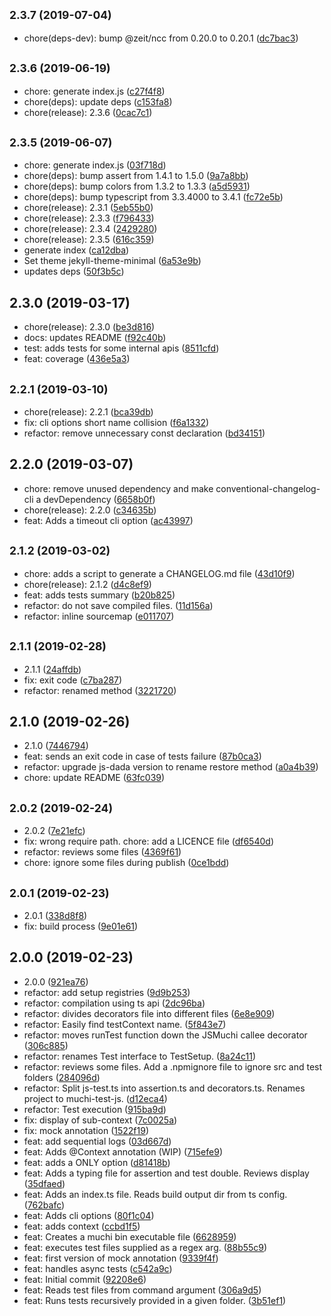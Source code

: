 ## <small>2.3.7 (2019-07-04)</small>

* chore(deps-dev): bump @zeit/ncc from 0.20.0 to 0.20.1 ([dc7bac3](https://github.com/machi1990/muchi-ts/commit/dc7bac3))



## <small>2.3.6 (2019-06-19)</small>

* chore: generate index.js ([c27f4f8](https://github.com/machi1990/muchi-ts/commit/c27f4f8))
* chore(deps): update deps ([c153fa8](https://github.com/machi1990/muchi-ts/commit/c153fa8))
* chore(release): 2.3.6 ([0cac7c1](https://github.com/machi1990/muchi-ts/commit/0cac7c1))



## <small>2.3.5 (2019-06-07)</small>

* chore: generate index.js ([03f718d](https://github.com/machi1990/muchi-ts/commit/03f718d))
* chore(deps): bump assert from 1.4.1 to 1.5.0 ([9a7a8bb](https://github.com/machi1990/muchi-ts/commit/9a7a8bb))
* chore(deps): bump colors from 1.3.2 to 1.3.3 ([a5d5931](https://github.com/machi1990/muchi-ts/commit/a5d5931))
* chore(deps): bump typescript from 3.3.4000 to 3.4.1 ([fc72e5b](https://github.com/machi1990/muchi-ts/commit/fc72e5b))
* chore(release): 2.3.1 ([5eb55b0](https://github.com/machi1990/muchi-ts/commit/5eb55b0))
* chore(release): 2.3.3 ([f796433](https://github.com/machi1990/muchi-ts/commit/f796433))
* chore(release): 2.3.4 ([2429280](https://github.com/machi1990/muchi-ts/commit/2429280))
* chore(release): 2.3.5 ([616c359](https://github.com/machi1990/muchi-ts/commit/616c359))
* generate index ([ca12dba](https://github.com/machi1990/muchi-ts/commit/ca12dba))
* Set theme jekyll-theme-minimal ([6a53e9b](https://github.com/machi1990/muchi-ts/commit/6a53e9b))
* updates deps ([50f3b5c](https://github.com/machi1990/muchi-ts/commit/50f3b5c))



## 2.3.0 (2019-03-17)

* chore(release): 2.3.0 ([be3d816](https://github.com/machi1990/muchi-ts/commit/be3d816))
* docs: updates README ([f92c40b](https://github.com/machi1990/muchi-ts/commit/f92c40b))
* test: adds tests for some internal apis ([8511cfd](https://github.com/machi1990/muchi-ts/commit/8511cfd))
* feat: coverage ([436e5a3](https://github.com/machi1990/muchi-ts/commit/436e5a3))



## <small>2.2.1 (2019-03-10)</small>

* chore(release): 2.2.1 ([bca39db](https://github.com/machi1990/muchi-ts/commit/bca39db))
* fix: cli options short name collision ([f6a1332](https://github.com/machi1990/muchi-ts/commit/f6a1332))
* refactor: remove unnecessary const declaration ([bd34151](https://github.com/machi1990/muchi-ts/commit/bd34151))



## 2.2.0 (2019-03-07)

* chore: remove unused dependency and make conventional-changelog-cli a devDependency ([6658b0f](https://github.com/machi1990/muchi-ts/commit/6658b0f))
* chore(release): 2.2.0 ([c34635b](https://github.com/machi1990/muchi-ts/commit/c34635b))
* feat: Adds a timeout cli option ([ac43997](https://github.com/machi1990/muchi-ts/commit/ac43997))



## <small>2.1.2 (2019-03-02)</small>

* chore: adds a script to generate a CHANGELOG.md file ([43d10f9](https://github.com/machi1990/muchi-ts/commit/43d10f9))
* chore(release): 2.1.2 ([d4c8ef9](https://github.com/machi1990/muchi-ts/commit/d4c8ef9))
* feat: adds tests summary ([b20b825](https://github.com/machi1990/muchi-ts/commit/b20b825))
* refactor: do not save compiled files. ([11d156a](https://github.com/machi1990/muchi-ts/commit/11d156a))
* refactor: inline sourcemap ([e011707](https://github.com/machi1990/muchi-ts/commit/e011707))



## <small>2.1.1 (2019-02-28)</small>

* 2.1.1 ([24affdb](https://github.com/machi1990/muchi-ts/commit/24affdb))
* fix: exit code ([c7ba287](https://github.com/machi1990/muchi-ts/commit/c7ba287))
* refactor: renamed method ([3221720](https://github.com/machi1990/muchi-ts/commit/3221720))



## 2.1.0 (2019-02-26)

* 2.1.0 ([7446794](https://github.com/machi1990/muchi-ts/commit/7446794))
* feat: sends an exit code in case of tests failure ([87b0ca3](https://github.com/machi1990/muchi-ts/commit/87b0ca3))
* refactor: upgrade js-dada version to rename restore method ([a0a4b39](https://github.com/machi1990/muchi-ts/commit/a0a4b39))
* chore: update README ([63fc039](https://github.com/machi1990/muchi-ts/commit/63fc039))



## <small>2.0.2 (2019-02-24)</small>

* 2.0.2 ([7e21efc](https://github.com/machi1990/muchi-ts/commit/7e21efc))
* fix: wrong require path. chore: add a LICENCE file ([df6540d](https://github.com/machi1990/muchi-ts/commit/df6540d))
* refactor: reviews some files ([4369f61](https://github.com/machi1990/muchi-ts/commit/4369f61))
* chore: ignore some files during publish ([0ce1bdd](https://github.com/machi1990/muchi-ts/commit/0ce1bdd))



## <small>2.0.1 (2019-02-23)</small>

* 2.0.1 ([338d8f8](https://github.com/machi1990/muchi-ts/commit/338d8f8))
* fix: build process ([9e01e61](https://github.com/machi1990/muchi-ts/commit/9e01e61))



## 2.0.0 (2019-02-23)

* 2.0.0 ([921ea76](https://github.com/machi1990/muchi-ts/commit/921ea76))
* refactor: add setup registries ([9d9b253](https://github.com/machi1990/muchi-ts/commit/9d9b253))
* refactor: compilation using ts api ([2dc96ba](https://github.com/machi1990/muchi-ts/commit/2dc96ba))
* refactor: divides decorators file into different files ([6e8e909](https://github.com/machi1990/muchi-ts/commit/6e8e909))
* refactor: Easily find testContext name. ([5f843e7](https://github.com/machi1990/muchi-ts/commit/5f843e7))
* refactor: moves runTest function down the JSMuchi callee  decorator ([306c885](https://github.com/machi1990/muchi-ts/commit/306c885))
* refactor: renames Test interface to TestSetup. ([8a24c11](https://github.com/machi1990/muchi-ts/commit/8a24c11))
* refactor: reviews some files. Add a .npmignore file to ignore src and test folders ([284096d](https://github.com/machi1990/muchi-ts/commit/284096d))
* refactor: Split js-test.ts into assertion.ts and decorators.ts. Renames project to muchi-test-js. ([d12eca4](https://github.com/machi1990/muchi-ts/commit/d12eca4))
* refactor: Test execution ([915ba9d](https://github.com/machi1990/muchi-ts/commit/915ba9d))
* fix: display of sub-context ([7c0025a](https://github.com/machi1990/muchi-ts/commit/7c0025a))
* fix: mock annotation ([1522f19](https://github.com/machi1990/muchi-ts/commit/1522f19))
* feat: add sequential logs ([03d667d](https://github.com/machi1990/muchi-ts/commit/03d667d))
* feat: Adds @Context annotation  (WIP) ([715efe9](https://github.com/machi1990/muchi-ts/commit/715efe9))
* feat: adds a ONLY option ([d81418b](https://github.com/machi1990/muchi-ts/commit/d81418b))
* feat: Adds a typing file for assertion and test double. Reviews display ([35dfaed](https://github.com/machi1990/muchi-ts/commit/35dfaed))
* feat: Adds an index.ts file. Reads build output dir from ts config. ([762bafc](https://github.com/machi1990/muchi-ts/commit/762bafc))
* feat: Adds cli options ([80f1c04](https://github.com/machi1990/muchi-ts/commit/80f1c04))
* feat: adds context ([ccbd1f5](https://github.com/machi1990/muchi-ts/commit/ccbd1f5))
* feat: Creates a muchi bin executable file ([6628959](https://github.com/machi1990/muchi-ts/commit/6628959))
* feat: executes test files supplied as a regex arg. ([88b55c9](https://github.com/machi1990/muchi-ts/commit/88b55c9))
* feat: first version of mock annotation ([9339f4f](https://github.com/machi1990/muchi-ts/commit/9339f4f))
* feat: handles async tests ([c542a9c](https://github.com/machi1990/muchi-ts/commit/c542a9c))
* feat: Initial commit ([92208e6](https://github.com/machi1990/muchi-ts/commit/92208e6))
* feat: Reads test files from command argument ([306a9d5](https://github.com/machi1990/muchi-ts/commit/306a9d5))
* feat: Runs tests recursively provided in a given folder. ([3b51ef1](https://github.com/machi1990/muchi-ts/commit/3b51ef1))




